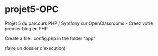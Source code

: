 # projet5-OPC
Projet 5 du parcours PHP / Symfony sur OpenClassrooms - Créez votre premier blog en PHP

Create a file : config.php in the folder "app"

(faire un dossier d'execution)
<?php

$dbServer = "";
$dbName = "";
$dbUser = "";
$dbPass ="";